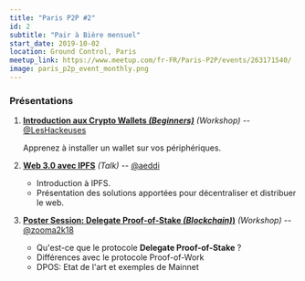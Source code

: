```yaml
---
title: "Paris P2P #2"
id: 2
subtitle: "Pair à Bière mensuel"
start_date: 2019-10-02
location: Ground Control, Paris
meetup_link: https://www.meetup.com/fr-FR/Paris-P2P/events/263171540/
image: paris_p2p_event_monthly.png
---
```


### <i class="far fa-presentation"></i> Présentations

1. **[Introduction aux Crypto Wallets _(Beginners)_](https://github.com/francep2p/community/issues/24)** _(Workshop)_ -- [@LesHackeuses](https://leshackeuses.fr/)

    Apprenez à installer un wallet sur vos périphériques.

2. **[Web 3.0 avec IPFS](https://github.com/francep2p/community/issues/21)** _(Talk)_ -- [@aeddi](https://github.com/aeddi)

    * Introduction à IPFS.
    * Présentation des solutions apportées pour décentraliser et distribuer le web.

3. **[Poster Session: Delegate Proof-of-Stake _(Blockchain)_)](https://github.com/francep2p/community/issues/31)** _(Workshop)_ -- [@zooma2k18](https://github.com/zooma2k18)

    * Qu'est-ce que le protocole **Delegate Proof-of-Stake** ?
    * Différences avec le protocole Proof-of-Work
    * DPOS: Etat de l'art et exemples de Mainnet
